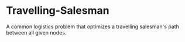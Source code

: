 # Travelling-Salesman
A common logistics problem that optimizes a travelling salesman's path between all given nodes.
